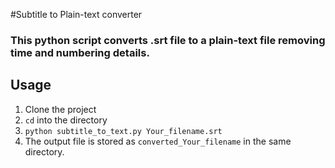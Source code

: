 #Subtitle to Plain-text converter

### This python script converts .srt file to a plain-text file removing time and numbering details.

## Usage
1. Clone the project
2. `cd` into the directory
3. `python subtitle_to_text.py Your_filename.srt`
4. The output file is stored as `converted_Your_filename` in the same directory.	
